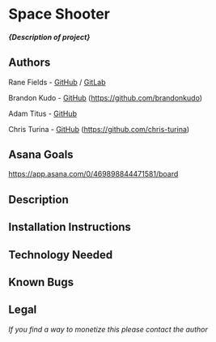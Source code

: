 # Space Shooter

#### _{Description of project}_

## Authors

Rane Fields - [GitHub](https://github.com/LydianLights) / [GitLab](https://gitlab.com/LydianLights)

Brandon Kudo - [GitHub](#) (https://github.com/brandonkudo)

Adam Titus - [GitHub](https://github.com/TheBigTaco)

Chris Turina - [GitHub](#) (https://github.com/chris-turina)

## Asana Goals

https://app.asana.com/0/469898844471581/board

## Description

## Installation Instructions

## Technology Needed

## Known Bugs

## Legal

_If you find a way to monetize this please contact the author_
